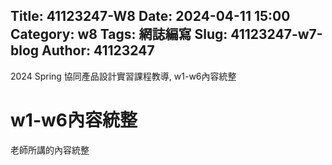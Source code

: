 Title: 41123247-W8
Date: 2024-04-11 15:00
Category: w8
Tags: 網誌編寫
Slug: 41123247-w7-blog
Author: 41123247
---

2024 Spring 協同產品設計實習課程教導, w1-w6內容統整

<!-- PELICAN_END_SUMMARY -->

# w1-w6內容統整
老師所講的內容統整